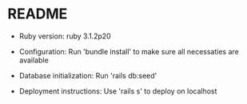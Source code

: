 # README

* Ruby version: ruby 3.1.2p20

* Configuration: Run 'bundle install' to make sure all necessaties are available

* Database initialization: Run 'rails db:seed'

* Deployment instructions: Use 'rails s' to deploy on localhost
